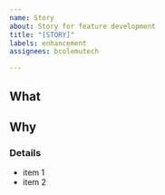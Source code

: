 ```yaml
---
name: Story
about: Story for feature development
title: "[STORY]"
labels: enhancement
assignees: bcolemutech

---
```


## What

<!-- What is this? -->

## Why

<!-- Why does this need done? -->

### Details

- item 1
- item 2
